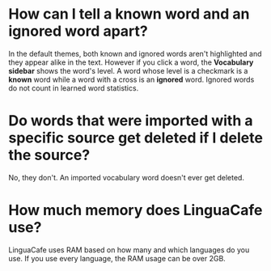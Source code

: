 # How can I tell a known word and an ignored word apart?

In the default themes, both known and ignored words aren't highlighted and they appear alike in the text. However if you click a word, the **Vocabulary sidebar** shows the word's level. A word whose level is a checkmark is a **known** word while a word with a cross is an **ignored** word. Ignored words do not count in learned word statistics.

# Do words that were imported with a specific source get deleted if I delete the source?

No, they don't. An imported vocabulary word doesn't ever get deleted.

# How much memory does LinguaCafe use?

LinguaCafe uses RAM based on how many and which languages do you use. If you use every language, the RAM usage can be over 2GB.
